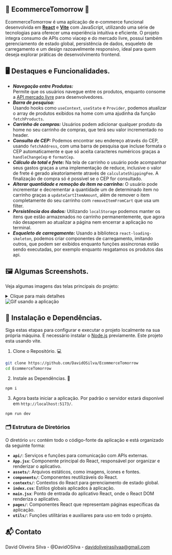 ## 🛒 EcommerceTomorrow ️🛒

EcommerceTomorrow é uma aplicação de e-commerce funcional desenvolvida em **[React](https://react.dev/)** e **[Vite](https://vitejs.dev/)** com JavaScript, utilizando uma série de tecnologias para oferecer uma experiência intuitiva e eficiente. O projeto integra consumo de APIs como viacep e do mercado livre, possui também gerenciamento de estado global, persistência de dados, esqueleto de carregamento e um design razoavelmente responsivo, ideal para quem deseja explorar práticas de desenvolvimento frontend.  

## 🖥️ Destaques e Funcionalidades.
- ***Navegação entre Produtos:***  
Permite que os usuários navegue entre os produtos, enquanto consome a  [API mercado livre](https://developers.mercadolivre.com.br/pt_br/guia-para-produtos) para desenvolvedores.
- ***Barra de pesquisa:***  
Usando hooks como `useContext`, `useState` e `Provider`, podemos atualizar o array de produtos exibidos na home com uma ajudinha da função `fetchProducts`.
- ***Carrinho de compras:***
Usuários podem adicionar qualquer produto da home no seu carrinho de compras, que terá seu valor incrementado no header.
- ***Consulta de CEP:***
Podemos encontrar seu endereço através do CEP, usando `fetchAddress`, com uma barra de pesquisa que incluse formata o CEP automaticamente e que só aceita caracteres numéricos graças a `handleChangeCep` e `formatCep`.
- ***Cálculo do total e frete:***
Na tela de carrinho o usuário pode acompanhar seus gastos graças a uma implementação de reduce, inclusive o valor de frete é gerado aleatoriamente através de `calculateShippingFee`. A finalização de compra só é possível se o CEP for consultado.
- ***Alterar quantidade e remoção do item no carrinho:***
O usuário pode incrementar e decrementar a quantidade um de determinado item no carrinho graças a `updateCartItemAmount`, além de remover o item completamente do seu carrinho com `removeItemFromCart` que usa um filter.
- ***Persistência dos dados:***
Utilizando `localStorage` podemos manter os itens que estão armazenados no carrinho permanentemente, que agora não desaperem ao atualizar a página nem encerrar a aplicação no terminal.
- ***Esqueleto de carregamento:***
Usando a biblioteca `react-loading-skeleton`, podemos criar componentes de carregamento, imitando outros, que podem ser exibidos enquanto funções assíncronas estão sendo executadas, por exemplo enquanto resgatamos os produtos das api.

## 🖼️ ️Algumas Screenshots. 
Veja algumas imagens das telas principais do projeto:
<p align="center">
    <details>
        <summary>Clique para mais detalhes</summary>
        <img src="src/assets/screenshots/home.png" alt="Tela Home" width="800"/>
        <img src="src/assets/screenshots/search.png" alt="Barra de busca" width="800"/>
        <img src="src/assets/screenshots/cart.png" alt="Tela Carrinho" width="800"/>
        <img src="src/assets/screenshots/cep.png" alt="Consulta do CEP" width="800"/>
    </details>
  <img src="src/assets/screenshots/navegation.gif" alt="Gif usando a aplicação" width="800">
</p>

## 🚀 Instalação e Dependências.
Siga estas etapas para configurar e executar o projeto localmente na sua própria máquina. É necessário instalar o [Node.js](https://nodejs.org/en/download/package-manager) previamente. Este projeto esta usando vite.
1. Clone o Repositório. 💻
```bash
git clone https://github.com/DavidOSilva/EcommerceTomorrow
cd EcommerceTomorrow
```

2. Instale as Dependências. 📱
```bash
npm i
```

3. Agora basta iniciar a aplicação. Por padrão o servidor estará disponível em `http://localhost:5173/`.
```bash
npm run dev
```

###  🗂️ Estrutura de Diretórios ️
O diretório `src` contém todo o código-fonte da aplicação e está organizado da seguinte forma:
- **`api/`**: Serviços e funções para comunicação com APIs externas.
- **`App.jsx`**: Componente principal do React, responsável por organizar e renderizar o aplicativo.
- **`assets/`**: Arquivos estáticos, como imagens, ícones e fontes.
- **`components/`**: Componentes reutilizáveis do React.
- **`contexts/`**: Contextos do React para gerenciamento de estado global.
- **`index.css`**: Estilos globais aplicados à aplicação.
- **`main.jsx`**: Ponto de entrada do aplicativo React, onde o React DOM renderiza o aplicativo.
- **`pages/`**: Componentes React que representam páginas específicas da aplicação.
- **`utils/`**: Funções utilitárias e auxiliares para uso em todo o projeto.

## 📬 Contato
David Oliveira Silva - @DavidOSilva - davidoliveirasilvaa@gmail.com
